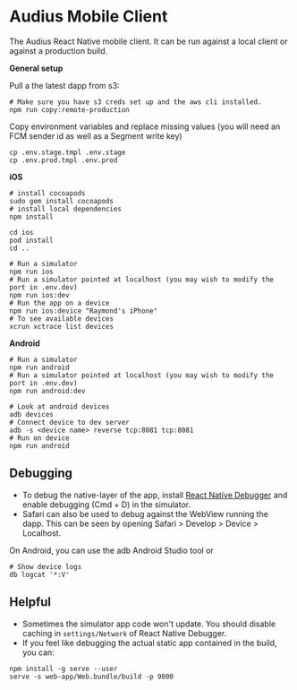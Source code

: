 # Audius Mobile Client

The Audius React Native mobile client.
It can be run against a local client or against a production build.

**General setup**

Pull a the latest dapp from s3:

```
# Make sure you have s3 creds set up and the aws cli installed.
npm run copy:remote-production
```

Copy environment variables and replace missing values (you will need an FCM sender id as well as a Segment write key)

```
cp .env.stage.tmpl .env.stage
cp .env.prod.tmpl .env.prod
```

**iOS**
```
# install cocoapods
sudo gem install cocoapods
# install local dependencies
npm install 

cd ios
pod install
cd ..

# Run a simulator
npm run ios
# Run a simulator pointed at localhost (you may wish to modify the port in .env.dev)
npm run ios:dev
# Run the app on a device
npm run ios:device "Raymond's iPhone"
# To see available devices
xcrun xctrace list devices
```

**Android**
```
# Run a simulator
npm run android
# Run a simulator pointed at localhost (you may wish to modify the port in .env.dev)
npm run android:dev

# Look at android devices
adb devices
# Connect device to dev server
adb -s <device name> reverse tcp:8081 tcp:8081
# Run on device
npm run android
```

## Debugging

* To debug the native-layer of the app, install [React Native Debugger](https://github.com/jhen0409/react-native-debugger) and enable debugging (Cmd + D) in the simulator.
* Safari can also be used to debug against the WebView running the dapp. This can be seen by opening Safari > Develop > Device > Localhost.

On Android, you can use the adb Android Studio tool or
```
# Show device logs
db logcat '*:V'
```

## Helpful

* Sometimes the simulator app code won't update. You should disable caching in `settings/Network` of React Native Debugger.
* If you feel like debugging the actual static app contained in the build, you can:
```
npm install -g serve --user
serve -s web-app/Web.bundle/build -p 9000
```
